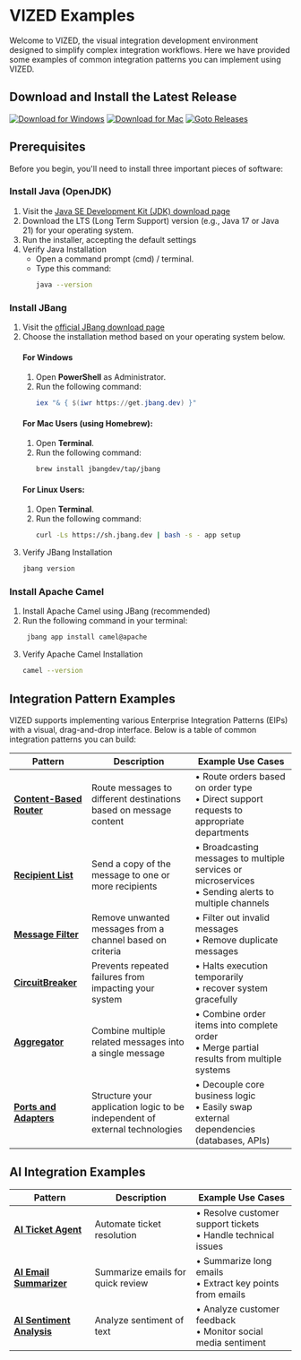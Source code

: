 # VIZED Examples

Welcome to VIZED, the visual integration development environment designed to simplify complex integration workflows. Here we have provided some examples of common integration patterns you can implement using VIZED.

## Download and Install the Latest Release

[![Download for Windows](https://img.shields.io/badge/Download%20for%20Windows-blue?logo=windows)](https://github.com/vized-io/vized-studio-releases/releases/download/0.1.6/vized-windows-0.1.6.exe) 
[![Download for Mac](https://img.shields.io/badge/Download%20for%20Mac-grey?logo=apple)](https://github.com/vized-io/vized-studio-releases/releases/download/0.1.6/vized-mac-0.1.6.dmg) 
[![Goto Releases](https://img.shields.io/badge/Releases-purple)](https://github.com/vized-io/vized-studio-releases/releases) 

## Prerequisites

Before you begin, you'll need to install three important pieces of software:

### Install Java (OpenJDK)
1. Visit the [Java SE Development Kit (JDK) download page](https://adoptium.net/)
2. Download the LTS (Long Term Support) version (e.g., Java 17 or Java 21) for your operating system.
3. Run the installer, accepting the default settings
4. Verify Java Installation
    - Open a command prompt (cmd) / terminal.
    - Type this command:
      ```bash
      java --version
      ```

### Install JBang
<!-- JBang is a tool that lets you run Java applications easily from the command line. It's especially useful for running Apache Camel via the Camel CLI. -->
1. Visit the [official JBang download page](https://jbang.dev/download)
2. Choose the installation method based on your operating system below.
      #### For Windows
      1. Open **PowerShell** as Administrator.
      2. Run the following command:
          ```powershell
          iex "& { $(iwr https://get.jbang.dev) }" 
          ```
      #### For Mac Users (using Homebrew):
      1. Open **Terminal**.
      2. Run the following command:
          ```bash
          brew install jbangdev/tap/jbang
          ```
      #### For Linux Users:
      1. Open **Terminal**.
      2. Run the following command:
          ```bash
          curl -Ls https://sh.jbang.dev | bash -s - app setup
          ```
3. Verify JBang Installation
    ```bash
    jbang version
    ```

### Install Apache Camel
1. Install Apache Camel using JBang (recommended)
2. Run the following command in your terminal:
   ```bash
    jbang app install camel@apache
    ```
3. Verify Apache Camel Installation
    ```bash
    camel --version
    ```

## Integration Pattern Examples

VIZED supports implementing various Enterprise Integration Patterns (EIPs) with a visual, drag-and-drop interface. Below is a table of common integration patterns you can build:

| Pattern | Description | Example Use Cases |
|---------|-------------|-------------------|
| [**Content-Based Router**](EIP/ContentBasedRouter/README.md) | Route messages to different destinations based on message content | • Route orders based on order type<br>• Direct support requests to appropriate departments|
| [**Recipient List**](EIP/RecipientList/README.md) | Send a copy of the message to one or more recipients | • Broadcasting messages to multiple services or microservices<br>• Sending alerts to multiple channels | 
| [**Message Filter**](EIP/MessageFilter/README.md) | Remove unwanted messages from a channel based on criteria | • Filter out invalid messages<br>• Remove duplicate messages |
| [**CircuitBreaker**](EIP/CircuitBreaker/README.md) | Prevents repeated failures from impacting your system | • Halts execution temporarily<br>• recover system  gracefully | 
| [**Aggregator**](EIP/Aggregation/README.md) | Combine multiple related messages into a single message | • Combine order items into complete order<br>• Merge partial results from multiple systems | 
| [**Ports and Adapters**](EIP/PortsAndAdapters/README.md) | Structure your application logic to be independent of external technologies | • Decouple core business logic<br>• Easily swap external dependencies (databases, APIs) |


## AI Integration Examples

| Pattern | Description | Example Use Cases |
|---------|-------------|-------------------|
| [**AI Ticket Agent**](Ai/TicketAgent/README.md) | Automate ticket resolution | • Resolve customer support tickets<br>• Handle technical issues |
| [**AI Email Summarizer**](Ai/EmailSummarizer/README.md) | Summarize emails for quick review | • Summarize long emails<br>• Extract key points from emails |
| [**AI Sentiment Analysis**](Ai/SentimentAnalysis/README.md) | Analyze sentiment of text | • Analyze customer feedback<br>• Monitor social media sentiment |

<!-- | [**AI Document Summarizer**](Ai/DocumentSummarizer/README.md) | Summarize documents for quick review | • Summarize long documents<br>• Extract key points from documents |
| [**AI Image Captioning**](Ai/ImageCaptioning/README.md) | Generate captions for images | • Generate captions for product images<br>• Add captions to images for accessibility | -->
<!-- | **Message Transformer** | Change format, structure, or content of messages | • Convert between XML, JSON, CSV<br>• Map fields between data models | -->

<!-- | **API Gateway** | Create a single entry point for multiple microservices | • Unify access to backend services<br>• Implement authentication |  -->
<!-- | **Dead Letter Channel** | Handle failed message processing | • Capture failed messages for analysis<br>• Implement retry mechanisms | 
| **File Transfer** | Reliable file transfer between systems | • Secure file transfers<br>• ETL processes |
| **Request-Reply** | Send a request and wait for corresponding reply | • Synchronous API calls<br>• Database query operations | 
| **Publish-Subscribe** | Broadcast messages to multiple recipients | • Notify systems about events<br>• Implement event-driven architectures | 

 -->


